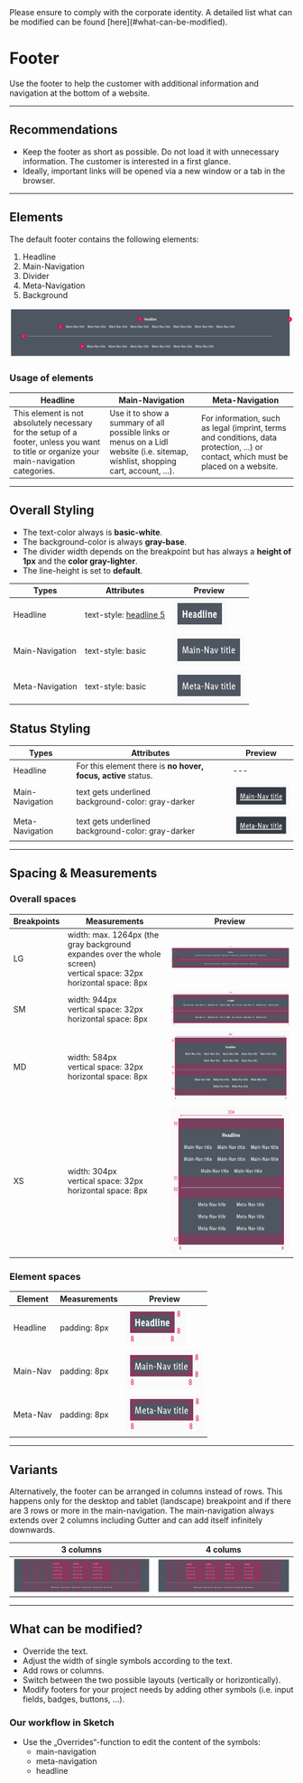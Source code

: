 <AlertInfo alertHeadline="Modifiable">
Please ensure to comply with the corporate identity. A detailed list what can be modified can be found [here](#what-can-be-modified).
</AlertInfo>


# Footer

Use the footer to help the customer with additional information and navigation at the bottom of a website.

---

## Recommendations

- Keep the footer as short as possible. Do not load it with unnecessary information. The customer is interested in a first glance.
- Ideally, important links will be opened via a new window or a tab in the browser.

---

## Elements

The default footer contains the following elements:

1. Headline
1. Main-Navigation
1. Divider
1. Meta-Navigation
1. Background

![footer complete LG](assets/complete/LG@1x.png)

### Usage of elements

| Headline | Main-Navigation | Meta-Navigation |
|---|---|---|
|This element is not absolutely necessary for the setup of a footer, unless you want to title or organize your main-navigation categories.|Use it to show a summary of all possible links or menus on a Lidl website (i.e. sitemap, wishlist, shopping cart, account, ...).|For information, such as legal (imprint, terms and conditions, data protection, ...) or contact, which must be placed on a website.|

---

## Overall Styling

- The text-color always is **basic-white**.
- The background-color is always **gray-base**.
- The divider width depends on the breakpoint but has always a **height of 1px** and the **color gray-lighter**.
- The line-height is set to **default**.

| Types | Attributes | Preview |
|---|---|---|
|Headline|text-style: [headline 5](../../General/Typography/Typography.md#headlines-headline-level-5)|![headline](assets/elements/headline/default@1x.png)|
|Main-Navigation|text-style: basic|![main-nav default](assets/elements/main-navigation/LG-XS/default@1x.png)|
|Meta-Navigation|text-style: basic|![meta-nav default](assets/elements/meta-navigation/LG-XS/default@1x.png)|

## Status Styling

| Types | Attributes | Preview |
|---|---|---|
|Headline|For this element there is **no hover, focus, active** status.|---|
|Main-Navigation|text gets underlined<br>background-color: gray-darker|![main-nav hover](assets/elements/main-navigation/LG-XS/hover@1x.png)|
|Meta-Navigation|text gets underlined<br>background-color: gray-darker|![meta-nav hover](assets/elements/meta-navigation/LG-XS/hover@1x.png)|

---

## Spacing & Measurements

### Overall spaces

| Breakpoints | Measurements | Preview |
|---|---|---|
|LG|width: max. 1264px (the gray background expandes over the whole screen)<br>vertical space: 32px<br>horizontal space: 8px|![footer LG](assets/measurements/LG@1x.png)|
|SM|width: 944px<br>vertical space: 32px<br>horizontal space: 8px|![footer MD](assets/measurements/MD@1x.png)|
|MD|width: 584px<br>vertical space: 32px<br>horizontal space: 8px|![footer SM](assets/measurements/SM@1x.png)|
|XS|width: 304px<br>vertical space: 32px<br>horizontal space: 8px|![footer XS](assets/measurements/XS@1x.png)|

### Element spaces

| Element | Measurements | Preview |
|---|---|---|
|Headline|padding: 8px|![footer LG](assets/measurements/elements/headline/default/LG@1x.png)
|Main-Nav|padding: 8px|![footer MD-XS](assets/measurements/elements/main-nav@1x.png)
|Meta-Nav|padding: 8px|![footer MD-XS](assets/measurements/elements/meta-nav@1x.png)

---

## Variants

Alternatively, the footer can be arranged in columns instead of rows. This happens only for the desktop and tablet (landscape) breakpoint and if there are 3 rows or more in the main-navigation. The main-navigation always extends over 2 columns including Gutter and can add itself infinitely downwards.

| 3 columns | 4 colums |
|---|---|
|![footer 3 cols](assets/variants/LG/3cols@1x.png)|![footer 4 cols](assets/variants/LG/4cols@1x.png)|

---

## What can be modified?

- Override the text.
- Adjust the width of single symbols according to the text.
- Add rows or columns.
- Switch between the two possible layouts (vertically or horizontically).
- Modify footers for your project needs by adding other symbols (i.e. input fields, badges, buttons, …).

### Our workflow in Sketch

- Use the „Overrides“-function to edit the content of the symbols:
  - main-navigation
  - meta-navigation
  - headline
